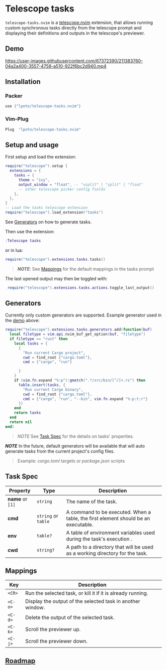 # Telescope tasks

`telescope-tasks.nvim` is a [telescope.nvim](https://github.com/nvim-telescope/telescope.nvim) extension,
that allows running custom synchronous tasks directly from the telescope prompt and displaying their
definitions and outputs in the telescope's previewer.

## Demo

https://user-images.githubusercontent.com/67372390/211383760-04a2a400-3557-4758-a510-922f6bc2d940.mp4

## Installation

### Packer

```lua
use {"lpoto/telescope-tasks.nvim"}
```

### Vim-Plug

```lua
Plug  "lpoto/telescope-tasks.nvim"
```

## Setup and usage

First setup and load the extension:

```lua
require("telescope").setup {
  extensions = {
    tasks = {
      theme = "ivy",
      output_window = "float", -- "vsplit" | "split" | "float"
      -- other telescope picker config fields
    },
  },
}
-- Load the tasks telescope extension
require("telescope").load_extension("tasks")
```

See [Generators](#generators) on how to generate tasks.

Then use the extension:

```lua
:Telescope tasks
```

or in lua:

```lua
require("telescope").extensions.tasks.tasks()
```

> **_NOTE_**: See [Mappings](#mappings) for the default mappings in the tasks prompt

The last opened output may then be toggled with:

```lua
 require("telescope").extensions.tasks.actions.toggle_last_output()
```

## Generators

Currently only custom generators are supported. Example generator used in the [demo](#demo) above:

```lua
require("telescope").extensions.tasks.generators.add(function(buf)
  local filetype = vim.api.nvim_buf_get_option(buf, "filetype")
  if filetype == "rust" then
    local tasks = {
      {
        "Run current Cargo project",
        cwd = find_root {"cargo.toml"},
        cmd = {"cargo", "run"}

      }
    }
    if (vim.fn.expand "%:p"):gmatch(".*/src/bin/[^/]+.rs") then
      table.insert(tasks, {
        "Run current Cargo binary",
        cwd = find_root {"cargo.toml"},
        cmd = {"cargo", "run", "--bin", vim.fn.expand "%:p:t:r"}
      })
    end
    return tasks
  end
  return nil
end)
```

> _NOTE_ See [Task Spec](#task-spec) for the details on tasks' properties.

**_NOTE_** In the future, default generators will be available that will auto generate
tasks from the current project's config files.

> Example: _cargo.toml_ targets or _package.json_ scripts

## Task Spec

| Property          | Type                | Description                                                                        |
| ----------------- | ------------------- | ---------------------------------------------------------------------------------- |
| **name** or `[1]` | `string`            | The name of the task.                                                              |
| **cmd**           | `string` or `table` | A command to be executed. When a table, the first element should be an executable. |
| **env**           | `table?`            | A table of environment variables used during the task's execution .                |
| **cwd**           | `string?`           | A path to a directory that will be used as a working directory for the task.       |

## Mappings

| Key     | Description                                                 |
| ------- | ----------------------------------------------------------- |
| `<CR>`  | Run the selected task, or kill it if it is already running. |
| `<C-o>` | Display the output of the selected task in another window.  |
| `<C-d>` | Delete the output of the selected task.                     |
| `<C-k>` | Scroll the previewer up.                                    |
| `<C-j>` | Scroll the previewer down.                                  |

## [Roadmap](./ROADMAP.md)
